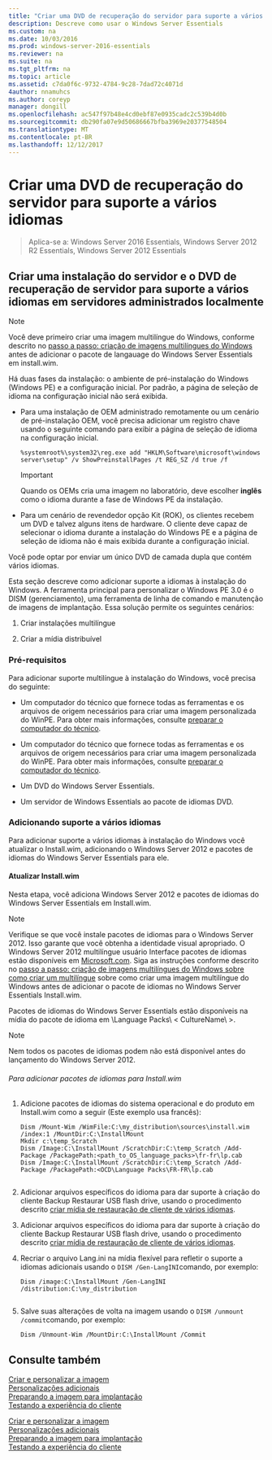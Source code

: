 ```yaml
---
title: "Criar uma DVD de recuperação do servidor para suporte a vários idiomas"
description: Descreve como usar o Windows Server Essentials
ms.custom: na
ms.date: 10/03/2016
ms.prod: windows-server-2016-essentials
ms.reviewer: na
ms.suite: na
ms.tgt_pltfrm: na
ms.topic: article
ms.assetid: c7da0f6c-9732-4784-9c28-7dad72c4071d
4author: nnamuhcs
ms.author: coreyp
manager: dongill
ms.openlocfilehash: ac547f97b48e4cd0ebf87e0935cadc2c539b4d0b
ms.sourcegitcommit: db290fa07e9d50686667bfba3969e20377548504
ms.translationtype: MT
ms.contentlocale: pt-BR
ms.lasthandoff: 12/12/2017
---
```

# <a name="create-a-server-recovery-dvd-for-multi-language-support"></a>Criar uma DVD de recuperação do servidor para suporte a vários idiomas

>Aplica-se a: Windows Server 2016 Essentials, Windows Server 2012 R2 Essentials, Windows Server 2012 Essentials

##  <a name="BKMK_MLHeadedRecovery"></a>Criar uma instalação do servidor e o DVD de recuperação de servidor para suporte a vários idiomas em servidores administrados localmente  
  
> [!NOTE]
>  Você deve primeiro criar uma imagem multilíngue do Windows, conforme descrito no [passo a passo: criação de imagens multilíngues do Windows](https://technet.microsoft.com/library/jj126995) antes de adicionar o pacote de langauage do Windows Server Essentials em install.wim.  
  
 Há duas fases da instalação: o ambiente de pré-instalação do Windows (Windows PE) e a configuração inicial. Por padrão, a página de seleção de idioma na configuração inicial não será exibida.  
  
-   Para uma instalação de OEM administrado remotamente ou um cenário de pré-instalação OEM, você precisa adicionar um registro chave usando o seguinte comando para exibir a página de seleção de idioma na configuração inicial.  
  
    ```  
    %systemroot%\system32\reg.exe add "HKLM\Software\microsoft\windows server\setup" /v ShowPreinstallPages /t REG_SZ /d true /f  
    ```  
  
    > [!IMPORTANT]
    >  Quando os OEMs cria uma imagem no laboratório, deve escolher **inglês** como o idioma durante a fase de Windows PE da instalação.  
  
-   Para um cenário de revendedor opção Kit (ROK), os clientes recebem um DVD e talvez alguns itens de hardware. O cliente deve capaz de selecionar o idioma durante a instalação do Windows PE e a página de seleção de idioma não é mais exibida durante a configuração inicial.  
  
 Você pode optar por enviar um único DVD de camada dupla que contém vários idiomas.  
  
 Esta seção descreve como adicionar suporte a idiomas à instalação do Windows. A ferramenta principal para personalizar o Windows PE 3.0 é o DISM (gerenciamento), uma ferramenta de linha de comando e manutenção de imagens de implantação. Essa solução permite os seguintes cenários:  
  
1.  Criar instalações multilíngue  
  
2.  Criar a mídia distribuível  
  
### <a name="prerequisites"></a>Pré-requisitos  
 Para adicionar suporte multilíngue à instalação do Windows, você precisa do seguinte:  
  

-   Um computador do técnico que fornece todas as ferramentas e os arquivos de origem necessários para criar uma imagem personalizada do WinPE. Para obter mais informações, consulte [preparar o computador do técnico](Prepare-the-Technician-Computer.md).  

-   Um computador do técnico que fornece todas as ferramentas e os arquivos de origem necessários para criar uma imagem personalizada do WinPE. Para obter mais informações, consulte [preparar o computador do técnico](../install/Prepare-the-Technician-Computer.md).  

  
-   Um DVD do Windows Server Essentials.  
  
-   Um servidor de Windows Essentials ao pacote de idiomas DVD.  
  
###  <a name="BKMK_Steps"></a>Adicionando suporte a vários idiomas  
 Para adicionar suporte a vários idiomas à instalação do Windows você atualizar o Install.wim, adicionando o Windows Server 2012 e pacotes de idiomas do Windows Server Essentials para ele.  
  
#### <a name="update-installwim"></a>Atualizar Install.wim  
 Nesta etapa, você adiciona Windows Server 2012 e pacotes de idiomas do Windows Server Essentials em Install.wim.  
  
> [!NOTE]
>  Verifique se que você instale pacotes de idiomas para o Windows Server 2012. Isso garante que você obtenha a identidade visual apropriado. O Windows Server 2012 multilíngue usuário Interface pacotes de idiomas estão disponíveis em [Microsoft.com](https://www.microsoft.com/OEM/en/installation/downloads/Pages/technical-downloads.aspx). Siga as instruções conforme descrito no [passo a passo: criação de imagens multilíngues do Windows sobre como criar um multilíngue](https://technet.microsoft.com/library/jj126995.aspx) sobre como criar uma imagem multilíngue do Windows antes de adicionar o pacote de idiomas no Windows Server Essentials Install.wim.  
>   
>  Pacotes de idiomas do Windows Server Essentials estão disponíveis na mídia do pacote de idioma em \Language Packs\\ < CultureName\ >.  
  
> [!NOTE]
>  Nem todos os pacotes de idiomas podem não está disponível antes do lançamento do Windows Server 2012.  
  
###### <a name="to-add-language-packs-to-installwim"></a>Para adicionar pacotes de idiomas para Install.wim  
  
1.  Adicione pacotes de idiomas do sistema operacional e do produto em Install.wim como a seguir (Este exemplo usa francês):  
  
    ```  
    Dism /Mount-Wim /WimFile:C:\my_distribution\sources\install.wim /index:1 /MountDir:C:\InstallMount  
    Mkdir c:\temp_Scratch  
    Dism /Image:C:\InstallMount /ScratchDir:C:\temp_Scratch /Add-Package /PackagePath:<path_to_OS_language_packs>\fr-fr\lp.cab  
    Dism /Image:C:\InstallMount /ScratchDir:C:\temp_Scratch /Add-Package /PackagePath:<OCD\Language Packs\FR-FR\lp.cab  
  
    ```  
  

2.  Adicionar arquivos específicos do idioma para dar suporte à criação do cliente Backup Restaurar USB flash drive, usando o procedimento descrito [criar mídia de restauração de cliente de vários idiomas](Build-Multi-Language-Client-Restore-Media.md).  

2.  Adicionar arquivos específicos do idioma para dar suporte à criação do cliente Backup Restaurar USB flash drive, usando o procedimento descrito [criar mídia de restauração de cliente de vários idiomas](../install/Build-Multi-Language-Client-Restore-Media.md).  

  
3.  Recriar o arquivo Lang.ini na mídia flexível para refletir o suporte a idiomas adicionais usando o `DISM /Gen-LangINI`comando, por exemplo:  
  
    ```  
    Dism /image:C:\InstallMount /Gen-LangINI /distribution:C:\my_distribution  
  
    ```  
  
4.  Salve suas alterações de volta na imagem usando o `DISM /unmount /commit`comando, por exemplo:  
  
    ```  
    Dism /Unmount-Wim /MountDir:C:\InstallMount /Commit  
    ```  
  
## <a name="see-also"></a>Consulte também  

 [Criar e personalizar a imagem](Creating-and-Customizing-the-Image.md)   
 [Personalizações adicionais](Additional-Customizations.md)   
 [Preparando a imagem para implantação](Preparing-the-Image-for-Deployment.md)   
 [Testando a experiência do cliente](Testing-the-Customer-Experience.md)

 [Criar e personalizar a imagem](../install/Creating-and-Customizing-the-Image.md)   
 [Personalizações adicionais](../install/Additional-Customizations.md)   
 [Preparando a imagem para implantação](../install/Preparing-the-Image-for-Deployment.md)   
 [Testando a experiência do cliente](../install/Testing-the-Customer-Experience.md)

